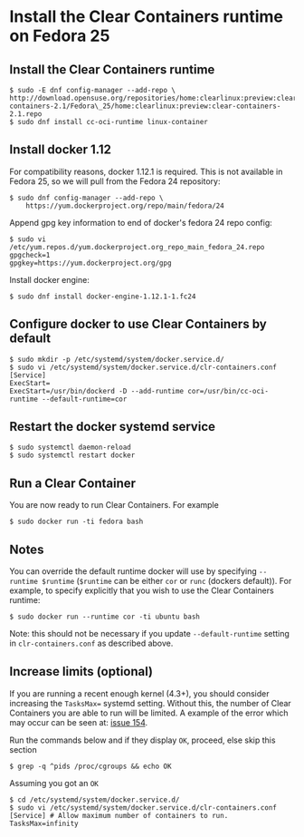 # Install the Clear Containers runtime on Fedora 25

## Install the Clear Containers runtime
```
$ sudo -E dnf config-manager --add-repo \
http://download.opensuse.org/repositories/home:clearlinux:preview:clear-containers-2.1/Fedora\_25/home:clearlinux:preview:clear-containers-2.1.repo
$ sudo dnf install cc-oci-runtime linux-container
```

## Install docker 1.12

For compatibility reasons, docker 1.12.1 is required. This is not available
in Fedora 25, so we will pull from the Fedora 24 repository:

```
$ sudo dnf config-manager --add-repo \
	https://yum.dockerproject.org/repo/main/fedora/24
```
Append gpg key information to end of docker's fedora 24 repo config:
```
$ sudo vi /etc/yum.repos.d/yum.dockerproject.org_repo_main_fedora_24.repo
gpgcheck=1
gpgkey=https://yum.dockerproject.org/gpg
```
Install docker engine:
```
$ sudo dnf install docker-engine-1.12.1-1.fc24
```

## Configure docker to use Clear Containers by default
```
$ sudo mkdir -p /etc/systemd/system/docker.service.d/
$ sudo vi /etc/systemd/system/docker.service.d/clr-containers.conf
[Service]
ExecStart=
ExecStart=/usr/bin/dockerd -D --add-runtime cor=/usr/bin/cc-oci-runtime --default-runtime=cor
```
## Restart the docker systemd service
```
$ sudo systemctl daemon-reload
$ sudo systemctl restart docker
```

## Run a Clear Container
You are now ready to run Clear Containers. For example
```
$ sudo docker run -ti fedora bash
```
## Notes
You can override the default runtime docker will use by specifying
`--runtime $runtime` (`$runtime` can be either `cor` or `runc` (dockers
default)). For example, to specify explicitly that you wish to use the
Clear Containers runtime:
```
$ sudo docker run --runtime cor -ti ubuntu bash
```
Note: this should not be necessary if you update `--default-runtime` setting in `clr-containers.conf` as described above.

## Increase limits (optional)
If you are running a recent enough kernel (4.3+), you should consider
increasing the `TasksMax=` systemd setting. Without this, the number of
Clear Containers you are able to run will be limited.  A example of the error
which may occur can be seen at:
[issue 154](https://github.com/01org/cc-oci-runtime/issues/154).


Run the commands below and if they display `OK`, proceed, else skip this
section
```
$ grep -q ^pids /proc/cgroups && echo OK
```
Assuming you got an `OK`
```
$ cd /etc/systemd/system/docker.service.d/
$ sudo vi /etc/systemd/system/docker.service.d/clr-containers.conf
[Service] # Allow maximum number of containers to run.
TasksMax=infinity
```
